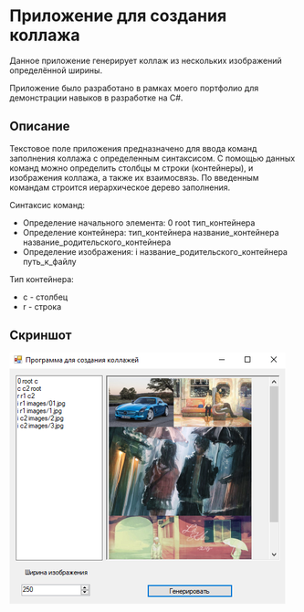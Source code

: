 # Приложение для создания коллажа

Данное приложение генерирует коллаж из нескольких изображений определённой ширины.

Приложение было разработано в рамках моего портфолио для демонстрации навыков в разработке на C#.

## Описание
Текстовое поле приложения предназначено для ввода команд заполнения коллажа с определенным синтаксисом. С помощью данных команд можно определить столбцы м строки (контейнеры), и изображения коллажа, а также их взаимосвязь.
По введенным командам строится иерархическое дерево заполнения.

Синтаксис команд:
- Определение начального элемента: 0 root тип_контейнера
- Определение контейнера: тип_контейнера название_контейнера название_родительского_контейнера
- Определение изображения: i название_родительского_контейнера путь_к_файлу

Тип контейнера:
- c - столбец
- r - строка

## Скриншот
![alt text](https://github.com/AugustLC/Collage/blob/main/screenshots/1.png)
